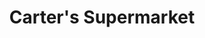 ---
title: "Carter's Supermarket"
url: /denham-springs/carters-supermarket-hatchell-lane/
shop: supermarket
---